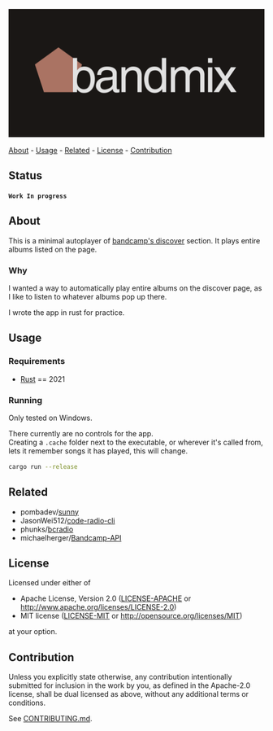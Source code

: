 <!-- PROJECT: bandmix -->
<!-- TITLE: bandmix -->
<!-- FONT: Mytupi -->
<!-- KEYWORDS: music, streaming  -->
<!-- LANGUAGES: Rust -->
<!-- TECHNOLOGY: RESTful API, HTTP -->
<!-- STATUS: Work In Progress -->

![Logo](<images/bandmix.png>)

[About](#about) - [Usage](#usage) - [Related](#related) - [License](#license) - [Contribution](#contribution)

## Status

**`Work In progress`**

## About
<!-- DESCRIPTION START -->
This is a minimal autoplayer of [bandcamp's discover](https://bandcamp.com/discover) section. It plays entire albums listed on the page.
<!-- DESCRIPTION END -->

### Why

I wanted a way to automatically play entire albums on the discover page, as I like to listen to whatever albums pop up there.

I wrote the app in rust for practice.

## Usage

### Requirements

- [Rust](https://www.rust-lang.org/) == 2021

### Running

Only tested on Windows.

There currently are no controls for the app.\
Creating a `.cache` folder next to the executable, or wherever it's called from, lets it remember songs it has played, this will change.

```sh
cargo run --release
```

## Related

- pombadev/[sunny](https://github.com/pombadev/sunny)
- JasonWei512/[code-radio-cli](https://github.com/JasonWei512/code-radio-cli)
- phunks/[bcradio](https://github.com/phunks/bcradio)
- michaelherger/[Bandcamp-API](https://github.com/michaelherger/Bandcamp-API)

## License

Licensed under either of

- Apache License, Version 2.0
   ([LICENSE-APACHE](LICENSE-APACHE) or <http://www.apache.org/licenses/LICENSE-2.0>)
- MIT license
   ([LICENSE-MIT](LICENSE-MIT) or <http://opensource.org/licenses/MIT>)

at your option.

## Contribution

Unless you explicitly state otherwise, any contribution intentionally submitted
for inclusion in the work by you, as defined in the Apache-2.0 license, shall be
dual licensed as above, without any additional terms or conditions.

See [CONTRIBUTING.md](CONTRIBUTING.md).
